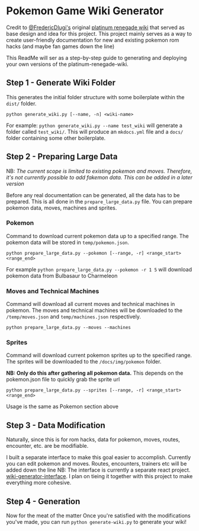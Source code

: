 # Pokemon Game Wiki Generator

Credit to [@FredericDlugi's](https://github.com/FredericDlugi) original [platinum renegade wiki](https://github.com/FredericDlugi/platinum-renegade-wiki) that served as base design and idea for this project. This project mainly serves as a way to create user-friendly documentation for new and existing pokemon rom hacks (and maybe fan games down the line)

This ReadMe will ser as a step-by-step guide to generating and deploying your own versions of the platinum-renegade-wiki.

## Step 1 - Generate Wiki Folder
This generates the initial folder structure with some boilerplate within the `dist/` folder.
```
python generate_wiki.py [--name, -n] <wiki-name>
```
For example: `python generate_wiki.py --name test_wiki` will generate a folder called `test_wiki/`. This will produce an `mkdocs.yml` file and a `docs/` folder containing some other boilerplate.

## Step 2 - Preparing Large Data
NB: _The current scope is limited to existing pokemon and moves. Therefore, it's not currently possible to add fakemon data. This can be added in a later version_

Before any real documentation can be generated, all the data has to be prepared. This is all done in the `prepare_large_data.py` file. You can prepare pokemon data, moves, machines and sprites.

### Pokemon
Command to download current pokemon data up to a specified range. The pokemon data will be stored in `temp/pokemon.json`.
```
python prepare_large_data.py --pokemon [--range, -r] <range_start> <range_end>
```
For example `python prepare_large_data.py --pokemon -r 1 5` will download pokemon data from Bulbasaur to Charmeleon

### Moves and Technical Machines
Command will download all current moves and technical machines in pokemon. The moves and technical machines will be downloaded to the `/temp/moves.json` and `temp/machines.json` respectively.
```
python prepare_large_data.py --moves --machines
```

### Sprites
Command will download current pokemon sprites up to the specified range. The sprites will be downloaded to the `/docs/img/pokemon` folder.

**NB: Only do this after gathering all pokemon data.**
This depends on the pokemon.json file to quickly grab the sprite url
```
python prepare_large_data.py --sprites [--range, -r] <range_start> <range_end>
```
Usage is the same as Pokemon section above

## Step 3 - Data Modification
Naturally, since this is for rom hacks, data for pokemon, moves, routes, encounter, etc. are be modifiable.

I built a separate interface to make this goal easier to accomplish. Currently you can edit pokemon and moves. Routes, encounters, trainers etc will be added down the line
NB: The interface is currently a separate react project. [wiki-generator-interface](https://github.com/AkeemAllen/wiki-generator-interface). I plan on tieing it together with this project to make everything more cohesive.

## Step 4 - Generation
Now for the meat of the matter
Once you're satisfied with the modifications you've made, you can run `python generate-wiki.py` to generate your wiki!